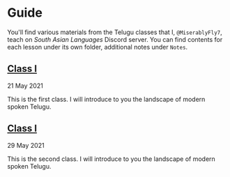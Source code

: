 # Guide
You'll find various materials from the Telugu classes that I, `@MiserablyFly7`, teach on *South Asian Languages* Discord server. You can find contents for each lesson under its own folder, additional notes under `Notes`.

## [Class I](https://github.com/miserablefly/teluguClass-with-Fly-SAL/tree/main/Class%201)
21 May 2021  

This is the first class. I will introduce to you the landscape of modern spoken Telugu.

## [Class I](https://github.com/miserablefly/teluguClass-with-Fly-SAL/tree/main/Class%202)
29 May 2021  

This is the second class. I will introduce to you the landscape of modern spoken Telugu.


